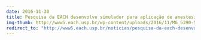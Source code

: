 ```yaml
---
date: 2016-11-30
title: Pesquisa da EACH desenvolve simulador para aplicação de anestesia em treinamento odontológico
img-thumb: http://www5.each.usp.br/wp-content/uploads/2016/11/MG_5390-563x353.jpg
redirect_to: "http://www5.each.usp.br/noticias/pesquisa-da-each-desenvolve-simulador-para-aplicacao-de-anestesia-em-treinamento-odontologico/"
---
```

